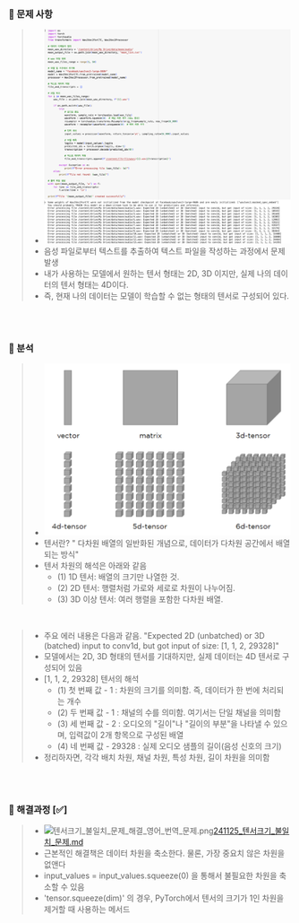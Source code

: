 ### 📌 문제 사항

> - ![img.png](img.png)
> - 음성 파일로부터 텍스트를 추출하여 텍스트 파일을 작성하는 과정에서 문제 발생
> - 내가 사용하는 모델에서 원하는 텐서 형태는 2D, 3D 이지만, 실제 나의 데이터의 텐서 형태는 4D이다.
> - 즉, 현재 나의 데이터는 모델이 학습할 수 없는 형태의 텐서로 구성되어 있다.


<br>
<br>

### 🔎 분석

> - ![데이터표현.png](../images/%EB%8D%B0%EC%9D%B4%ED%84%B0%ED%91%9C%ED%98%84.png)
> - 텐서란? " 다차원 배열의 일반화된 개념으로, 데이터가 다차원 공간에서 배열되는 방식"
> - 텐서 차원의 해석은 아래와 같음
>   - (1) 1D 텐서: 배열의 크기만 나열한 것.
>   - (2) 2D 텐서: 행렬처럼 가로와 세로로 차원이 나누어짐.
>   - (3) 3D 이상 텐서: 여러 행렬을 포함한 다차원 배열.

<br>

> - 주요 에러 내용은 다음과 같음. "Expected 2D (unbatched) or 3D (batched) input to conv1d, but got input of size: [1, 1, 2, 29328]"
> - 모델에서는 2D, 3D 형태의 텐서를 기대하지만, 실제 데이터는 4D 텐서로 구성되어 있음
> - [1, 1, 2, 29328] 텐서의 해석
>   - (1) 첫 번째 값 - 1 : 차원의 크기를 의미함. 즉, 데이터가 한 번에 처리되는 개수
>   - (2) 두 번째 값 - 1 : 채널의 수를 의미함. 여기서는 단일 채널을 의미함
>   - (3) 세 번째 값 - 2 : 오디오의 "길이"나 "길이의 부분"을 나타낼 수 있으며, 입력값이 2개 항목으로 구성된 배열
>   - (4) 네 번째 값 - 29328 : 실제 오디오 샘플의 길이(음성 신호의 크기)
> - 정리하자면, 각각 배치 차원, 채널 차원, 특성 차원, 길이 차원을 의미함 

<br>
<br>

### 🤔 해결과정 [✅]

> - ![텐서크기_불일치_문제_해결_영어_번역_문제.png](../images/%E1%84%90%E1%85%A6%E1%86%AB%E1%84%89%E1%85%A5%E1%84%8F%E1%85%B3%E1%84%80%E1%85%B5_%E1%84%87%E1%85%AE%E1%86%AF%E1%84%8B%E1%85%B5%E1%86%AF%E1%84%8E%E1%85%B5_%E1%84%86%E1%85%AE%E1%86%AB%E1%84%8C%E1%85%A6_%E1%84%92%E1%85%A2%E1%84%80%E1%85%A7%E1%86%AF_%E1%84%8B%E1%85%A7%E1%86%BC%E1%84%8B%E1%85%A5_%E1%84%87%E1%85%A5%E1%86%AB%E1%84%8B%E1%85%A7%E1%86%A8_%E1%84%86%E1%85%AE%E1%86%AB%E1%84%8C%E1%85%A6.png)[241125_텐서크기_불일치_문제.md](241125_%ED%85%90%EC%84%9C%ED%81%AC%EA%B8%B0_%EB%B6%88%EC%9D%BC%EC%B9%98_%EB%AC%B8%EC%A0%9C.md)
> - 근본적인 해결책은 데이터 차원을 축소한다. 물론, 가장 중요치 않은 차원을 없앤다
> - input_values = input_values.squeeze(0) 을 통해서 불필요한 차원을 축소할 수 있음
> - 'tensor.squeeze(dim)' 의 경우,  PyTorch에서 텐서의 크기가 1인 차원을 제거할 때 사용하는 메서드 


